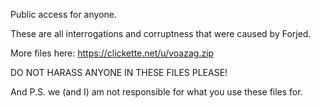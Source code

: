 Public access for anyone.

These are all interrogations and corruptness that were caused by Forjed.

More files here: https://clickette.net/u/voazag.zip

DO NOT HARASS ANYONE IN THESE FILES PLEASE!

And P.S. we (and I) am not responsible for what you use these files for.
